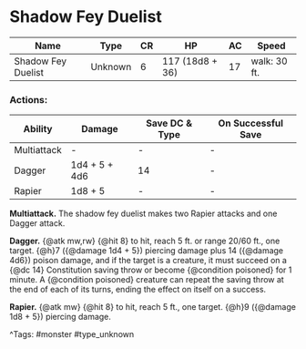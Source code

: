 # Shadow Fey Duelist

| Name | Type | CR | HP | AC | Speed |
|------|------|----|----|----|-------|
| Shadow Fey Duelist | Unknown | 6 | 117 (18d8 + 36) | 17 | walk: 30 ft. |

### Actions:

| Ability | Damage | Save DC & Type | On Successful Save |
|---------|--------|----------------|--------------------|
| Multiattack | - | - | - |
| Dagger | 1d4 + 5 + 4d6 | 14 | - |
| Rapier | 1d8 + 5 | - | - |


**Multiattack.** The shadow fey duelist makes two Rapier attacks and one Dagger attack.

**Dagger.** {@atk mw,rw} {@hit 8} to hit, reach 5 ft. or range 20/60 ft., one target. {@h}7 ({@damage 1d4 + 5}) piercing damage plus 14 ({@damage 4d6}) poison damage, and if the target is a creature, it must succeed on a {@dc 14} Constitution saving throw or become {@condition poisoned} for 1 minute. A {@condition poisoned} creature can repeat the saving throw at the end of each of its turns, ending the effect on itself on a success.

**Rapier.** {@atk mw} {@hit 8} to hit, reach 5 ft., one target. {@h}9 ({@damage 1d8 + 5}) piercing damage.

^Tags: #monster #type_unknown
